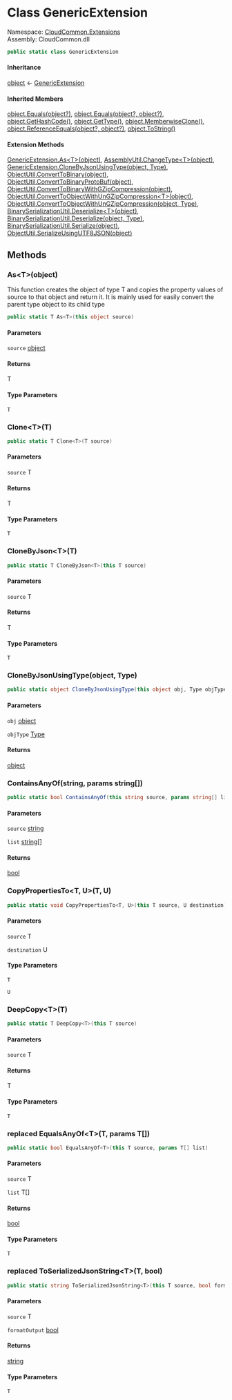 #  Class GenericExtension

Namespace: [CloudCommon.Extensions](CloudCommon.Extensions.md)  
Assembly: CloudCommon.dll  

```csharp
public static class GenericExtension
```

#### Inheritance

[object](https://learn.microsoft.com/dotnet/api/system.object) ← 
[GenericExtension](CloudCommon.Extensions.GenericExtension.md)

#### Inherited Members

[object.Equals\(object?\)](https://learn.microsoft.com/dotnet/api/system.object.equals\#system\-object\-equals\(system\-object\)), 
[object.Equals\(object?, object?\)](https://learn.microsoft.com/dotnet/api/system.object.equals\#system\-object\-equals\(system\-object\-system\-object\)), 
[object.GetHashCode\(\)](https://learn.microsoft.com/dotnet/api/system.object.gethashcode), 
[object.GetType\(\)](https://learn.microsoft.com/dotnet/api/system.object.gettype), 
[object.MemberwiseClone\(\)](https://learn.microsoft.com/dotnet/api/system.object.memberwiseclone), 
[object.ReferenceEquals\(object?, object?\)](https://learn.microsoft.com/dotnet/api/system.object.referenceequals), 
[object.ToString\(\)](https://learn.microsoft.com/dotnet/api/system.object.tostring)

#### Extension Methods

[GenericExtension.As<T\>\(object\)](CloudCommon.Extensions.GenericExtension.md\#CloudCommon\_Extensions\_GenericExtension\_As\_\_1\_System\_Object\_), 
[AssemblyUtil.ChangeType<T\>\(object\)](CloudCommon.Utils.AssemblyUtil.md\#CloudCommon\_Utils\_AssemblyUtil\_ChangeType\_\_1\_System\_Object\_), 
[GenericExtension.CloneByJsonUsingType\(object, Type\)](CloudCommon.Extensions.GenericExtension.md\#CloudCommon\_Extensions\_GenericExtension\_CloneByJsonUsingType\_System\_Object\_System\_Type\_), 
[ObjectUtil.ConvertToBinary\(object\)](CloudCommon.Utils.ObjectUtil.md\#CloudCommon\_Utils\_ObjectUtil\_ConvertToBinary\_System\_Object\_), 
[ObjectUtil.ConvertToBinaryProtoBuf\(object\)](CloudCommon.Utils.ObjectUtil.md\#CloudCommon\_Utils\_ObjectUtil\_ConvertToBinaryProtoBuf\_System\_Object\_), 
[ObjectUtil.ConvertToBinaryWithGZipCompression\(object\)](CloudCommon.Utils.ObjectUtil.md\#CloudCommon\_Utils\_ObjectUtil\_ConvertToBinaryWithGZipCompression\_System\_Object\_), 
[ObjectUtil.ConvertToObjectWithUnGZipCompression<T\>\(object\)](CloudCommon.Utils.ObjectUtil.md\#CloudCommon\_Utils\_ObjectUtil\_ConvertToObjectWithUnGZipCompression\_\_1\_System\_Object\_), 
[ObjectUtil.ConvertToObjectWithUnGZipCompression\(object, Type\)](CloudCommon.Utils.ObjectUtil.md\#CloudCommon\_Utils\_ObjectUtil\_ConvertToObjectWithUnGZipCompression\_System\_Object\_System\_Type\_), 
[BinarySerializationUtil.Deserialize<T\>\(object\)](CloudCommon.Utils.BinarySerializationUtil.md\#CloudCommon\_Utils\_BinarySerializationUtil\_Deserialize\_\_1\_System\_Object\_), 
[BinarySerializationUtil.Deserialize\(object, Type\)](CloudCommon.Utils.BinarySerializationUtil.md\#CloudCommon\_Utils\_BinarySerializationUtil\_Deserialize\_System\_Object\_System\_Type\_), 
[BinarySerializationUtil.Serialize\(object\)](CloudCommon.Utils.BinarySerializationUtil.md\#CloudCommon\_Utils\_BinarySerializationUtil\_Serialize\_System\_Object\_), 
[ObjectUtil.SerializeUsingUTF8JSON\(object\)](CloudCommon.Utils.ObjectUtil.md\#CloudCommon\_Utils\_ObjectUtil\_SerializeUsingUTF8JSON\_System\_Object\_)

## Methods

###  As<T\>\(object\)

This function creates the object of type T and copies the property values of source to that object and return it.
It is mainly used for easily convert the parent type object to its child type

```csharp
public static T As<T>(this object source)
```

#### Parameters

`source` [object](https://learn.microsoft.com/dotnet/api/system.object)

#### Returns

 T

#### Type Parameters

`T` 

###  Clone<T\>\(T\)

```csharp
public static T Clone<T>(T source)
```

#### Parameters

`source` T

#### Returns

 T

#### Type Parameters

`T` 

###  CloneByJson<T\>\(T\)

```csharp
public static T CloneByJson<T>(this T source)
```

#### Parameters

`source` T

#### Returns

 T

#### Type Parameters

`T` 

###  CloneByJsonUsingType\(object, Type\)

```csharp
public static object CloneByJsonUsingType(this object obj, Type objType)
```

#### Parameters

`obj` [object](https://learn.microsoft.com/dotnet/api/system.object)

`objType` [Type](https://learn.microsoft.com/dotnet/api/system.type)

#### Returns

 [object](https://learn.microsoft.com/dotnet/api/system.object)

###  ContainsAnyOf\(string, params string\[\]\)

```csharp
public static bool ContainsAnyOf(this string source, params string[] list)
```

#### Parameters

`source` [string](https://learn.microsoft.com/dotnet/api/system.string)

`list` [string](https://learn.microsoft.com/dotnet/api/system.string)\[\]

#### Returns

 [bool](https://learn.microsoft.com/dotnet/api/system.boolean)

###  CopyPropertiesTo<T, U\>\(T, U\)

```csharp
public static void CopyPropertiesTo<T, U>(this T source, U destination)
```

#### Parameters

`source` T

`destination` U

#### Type Parameters

`T` 

`U` 

###  DeepCopy<T\>\(T\)

```csharp
public static T DeepCopy<T>(this T source)
```

#### Parameters

`source` T

#### Returns

 T

#### Type Parameters

`T` 

### replaced EqualsAnyOf<T\>\(T, params T\[\]\)

```csharp
public static bool EqualsAnyOf<T>(this T source, params T[] list)
```

#### Parameters

`source` T

`list` T\[\]

#### Returns

 [bool](https://learn.microsoft.com/dotnet/api/system.boolean)

#### Type Parameters

`T` 

### replaced ToSerializedJsonString<T\>\(T, bool\)

```csharp
public static string ToSerializedJsonString<T>(this T source, bool formatOutput = false)
```

#### Parameters

`source` T

`formatOutput` [bool](https://learn.microsoft.com/dotnet/api/system.boolean)

#### Returns

 [string](https://learn.microsoft.com/dotnet/api/system.string)

#### Type Parameters

`T` 

